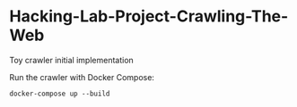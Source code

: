 # Hacking-Lab-Project-Crawling-The-Web

Toy crawler initial implementation

Run the crawler with Docker Compose:
```
docker-compose up --build
```
